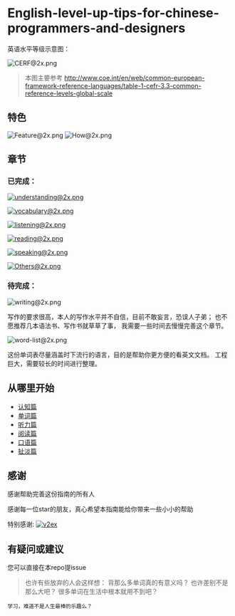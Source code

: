# English-level-up-tips-for-chinese-programmers-and-designers

英语水平等级示意图：

![CERF@2x.png](https://ooo.0o0.ooo/2017/06/05/5934bb9a2e3bc.png)
>本图主要参考 http://www.coe.int/en/web/common-european-framework-reference-languages/table-1-cefr-3.3-common-reference-levels-global-scale

## 特色

![Feature@2x.png](https://ooo.0o0.ooo/2017/06/08/5938b3ba37508.png)
![How@2x.png](https://ooo.0o0.ooo/2017/06/08/5938b3ba39e98.png)

## 章节
### 已完成：
[![understanding@2x.png](https://ooo.0o0.ooo/2017/06/08/5938b1227846c.png)](1-understanding.md)

[![vocabulary@2x.png](https://ooo.0o0.ooo/2017/06/08/5938b12260bd2.png)](2-vocabulary.md)

[![listening@2x.png](https://ooo.0o0.ooo/2017/06/08/5938b12272e11.png)](3-listening.md)

[![reading@2x.png](https://ooo.0o0.ooo/2017/06/08/5938b122741f4.png)](4-reading.md)

[![speaking@2x.png](https://ooo.0o0.ooo/2017/06/08/5938b1227a723.png)](5-speaking.md)

[![Others@2x.png](https://ooo.0o0.ooo/2017/06/08/5938b1227583d.png)](x-misc.md)

### 待完成：

![writing@2x.png](https://ooo.0o0.ooo/2017/06/08/5938b12276b47.png)

写作的要求很高，本人的写作水平并不自信，目前不敢妄言，恐误人子弟；
也不愿推荐几本语法书、写作书就草草了事，
我需要一些时间去慢慢完善这个章节。

![word-list@2x.png](https://ooo.0o0.ooo/2017/06/08/5938b595a631a.png)

这份单词表尽量涵盖时下流行的语言，目的是帮助你更方便的看英文文档。
工程巨大，需要较长的时间进行整理。

## 从哪里开始
- [认知篇](1-understanding.md)
- [单词篇](2-vocabulary.md)
- [听力篇](3-listening.md)
- [阅读篇](4-reading.md)
- [口语篇](5-speaking.md)
- [扯淡篇](x-misc.md)

## 感谢

感谢帮助完善这份指南的所有人

感谢每一位star的朋友，真心希望本指南能给你带来一些小小的帮助

特别感谢: [![v2ex](https://v2ex.assets.uxengine.net/site/logo@2x.png)](https://www.v2ex.com/)


## 有疑问或建议
您可以直接在本repo提issue


>也许有些放弃的人会这样想：
    背那么多单词真的有意义吗？
    也许差别不是那么大吧？
    很多单词在生活中根本就用不到吧？
    
   
    学习，难道不是人生最棒的乐趣么？